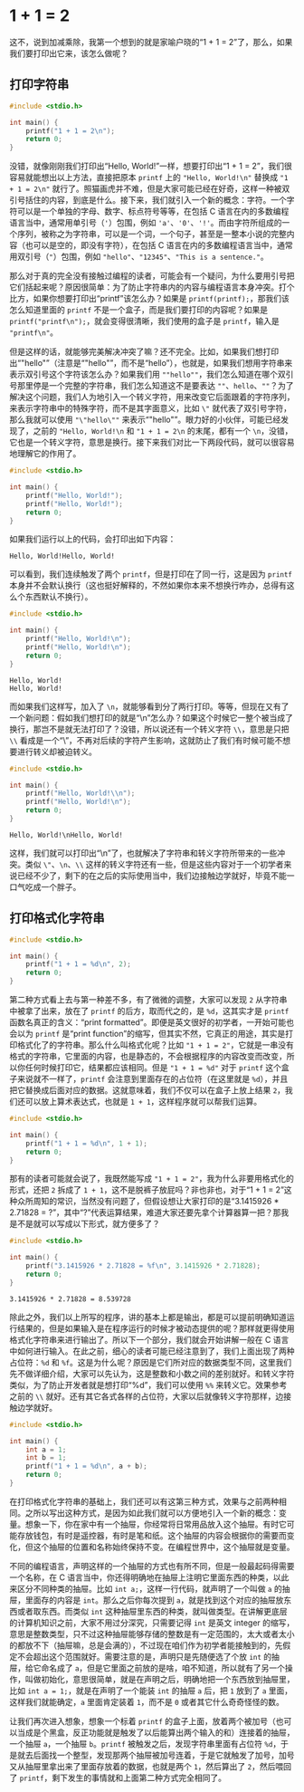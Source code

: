 # 1 + 1 = 2

这不，说到加减乘除，我第一个想到的就是家喻户晓的“1 + 1 = 2”了，那么，如果我们要打印出它来，该怎么做呢？

## 打印字符串

```C
#include <stdio.h>

int main() {
    printf("1 + 1 = 2\n");
    return 0;
}
```

没错，就像刚刚我们打印出“Hello, World!”一样，想要打印出“1 + 1 = 2”，我们很容易就能想出以上方法，直接把原本 `printf` 上的 `"Hello, World!\n"` 替换成 `"1 + 1 = 2\n"` 就行了。照猫画虎并不难，但是大家可能已经在好奇，这样一种被双引号括住的内容，到底是什么。接下来，我们就引入一个新的概念：字符。一个字符可以是一个单独的字母、数字、标点符号等等，在包括 C 语言在内的多数编程语言当中，通常用单引号（`'`）包围，例如 `'a'`、`'0'`、`'!'`。而由字符所组成的一个序列，被称之为字符串，可以是一个词，一个句子，甚至是一整本小说的完整内容（也可以是空的，即没有字符），在包括 C 语言在内的多数编程语言当中，通常用双引号（`"`）包围，例如 `"hello"`、`"12345"`、`"This is a sentence."`。

那么对于真的完全没有接触过编程的读者，可能会有一个疑问，为什么要用引号把它们括起来呢？原因很简单：为了防止字符串内的内容与编程语言本身冲突。打个比方，如果你想要打印出“printf”该怎么办？如果是 `printf(printf);`，那我们该怎么知道里面的 `printf` 不是一个盒子，而是我们要打印的内容呢？如果是 `printf("printf\n");`，就会变得很清晰，我们使用的盒子是 `printf`，输入是 `"printf\n"`。

但是这样的话，就能够完美解决冲突了嘛？还不完全。比如，如果我们想打印出“"hello"”（注意是“"hello"”，而不是“hello”），也就是，如果我们想用字符串来表示双引号这个字符该怎么办？如果我们用 `""hello""`，我们怎么知道在哪个双引号那里停是一个完整的字符串，我们怎么知道这不是要表达 `""`、`hello`、`""`？为了解决这个问题，我们人为地引入一个转义字符，用来改变它后面跟着的字符序列，来表示字符串中的特殊字符，而不是其字面意义，比如 `\"` 就代表了双引号字符，那么我就可以使用 `"\"hello\""` 来表示“"hello"”。眼力好的小伙伴，可能已经发现了，之前的 `"Hello, World!\n` 和 `"1 + 1 = 2\n` 的末尾，都有一个 `\n`，没错，它也是一个转义字符，意思是换行。接下来我们对比一下两段代码，就可以很容易地理解它的作用了。

```C
#include <stdio.h>

int main() {
    printf("Hello, World!");
    printf("Hello, World!");
    return 0;
}
```

如果我们运行以上的代码，会打印出如下内容：

```
Hello, World!Hello, World!
```

可以看到，我们连续触发了两个 `printf`，但是打印在了同一行，这是因为 `printf` 本身并不会默认换行（这也挺好解释的，不然如果你本来不想换行咋办，总得有这么个东西默认不换行）。

```C
#include <stdio.h>

int main() {
    printf("Hello, World!\n");
    printf("Hello, World!\n");
    return 0;
}
```

```
Hello, World!
Hello, World!
```

而如果我们这样写，加入了 `\n`，就能够看到分了两行打印。等等，但现在又有了一个新问题：假如我们想打印的就是“\n”怎么办？如果这个时候它一整个被当成了换行，那岂不是就无法打印了？没错，所以说还有一个转义字符 `\\`，意思是只把 `\\` 看成是一个“\”，不再对后续的字符产生影响，这就防止了我们有时候可能不想要进行转义却被迫转义。

```C
#include <stdio.h>

int main() {
    printf("Hello, World!\\n");
    printf("Hello, World!\n");
    return 0;
}
```

```
Hello, World!\nHello, World!
```

这样，我们就可以打印出“\n”了，也就解决了字符串和转义字符所带来的一些冲突。类似 `\"`、`\n`、`\\` 这样的转义字符还有一些，但是这些内容对于一个初学者来说已经不少了，剩下的在之后的实际使用当中，我们边接触边学就好，毕竟不能一口气吃成一个胖子。

## 打印格式化字符串

```C
#include <stdio.h>

int main() {
    printf("1 + 1 = %d\n", 2);
    return 0;
}
```

第二种方式看上去与第一种差不多，有了微微的调整，大家可以发现 `2` 从字符串中被拿了出来，放在了 `printf` 的后方，取而代之的，是 `%d`，这其实才是 `printf` 函数名真正的含义：“print formatted”。即便是英文很好的初学者，一开始可能也会以为 `printf` 是“print function”的缩写，但其实不然，它真正的用途，其实是打印格式化了的字符串。那么什么叫格式化呢？比如 `"1 + 1 = 2"`，它就是一串没有格式的字符串，它里面的内容，也是静态的，不会根据程序的内容改变而改变，所以你任何时候打印它，结果都应该相同。但是 `"1 + 1 = %d"` 对于 `printf` 这个盒子来说就不一样了，`printf` 会注意到里面存在的占位符（在这里就是 `%d`），并且把它替换成后面对应的数据。这就意味着，我们不仅可以在盒子上放上结果 `2`，我们还可以放上算术表达式，也就是 `1 + 1`，这样程序就可以帮我们运算。

```C
#include <stdio.h>

int main() {
    printf("1 + 1 = %d\n", 1 + 1);
    return 0;
}
```

那有的读者可能就会说了，我既然能写成 `"1 + 1 = 2"`，我为什么非要用格式化的形式，还把 `2` 拆成了 `1 + 1`，这不是脱裤子放屁吗？非也非也，对于“1 + 1 = 2”这种众所周知的常识，当然没有问题了，但假设想让大家打印的是“3.1415926 * 2.71828 = ?”，其中“?”代表运算结果，难道大家还要先拿个计算器算一把？那我是不是就可以写成以下形式，就方便多了？

```C
#include <stdio.h>

int main() {
    printf("3.1415926 * 2.71828 = %f\n", 3.1415926 * 2.71828);
    return 0;
}
```

```
3.1415926 * 2.71828 = 8.539728
```

除此之外，我们以上所写的程序，讲的基本上都是输出，都是可以提前明确知道运行结果的，但是如果输入是在程序运行的时候才被动态提供的呢？那样就更得使用格式化字符串来进行输出了。所以下一个部分，我们就会开始讲解一般在 C 语言中如何进行输入。在此之前，细心的读者可能已经注意到了，我们上面出现了两种占位符：`%d` 和 `%f`。这是为什么呢？原因是它们所对应的数据类型不同，这里我们先不做详细介绍，大家可以先认为，这是整数和小数之间的差别就好。和转义字符类似，为了防止开发者就是想打印“%d”，我们可以使用 `%%` 来转义它。效果参考之前的 `\\` 就好。还有其它各式各样的占位符，大家以后就像转义字符那样，边接触边学就好。

```C
#include <stdio.h>

int main() {
    int a = 1;
    int b = 1;
    printf("1 + 1 = %d\n", a + b);
    return 0;
}
```

在打印格式化字符串的基础上，我们还可以有这第三种方式，效果与之前两种相同。之所以写出这种方式，是因为如此我们就可以方便地引入一个新的概念：变量。想象一下，你在家中有一个抽屉，你经常将日常用品放入这个抽屉。有时它可能存放钱包，有时是遥控器，有时是笔和纸。这个抽屉的内容会根据你的需要而变化，但这个抽屉的位置和名称始终保持不变。在编程世界中，这个抽屉就是变量。

不同的编程语言，声明这样的一个抽屉的方式也有所不同，但是一般最起码得需要一个名称，在 C 语言当中，你还得明确地在抽屉上注明它里面东西的种类，以此来区分不同种类的抽屉。比如 `int a;`，这样一行代码，就声明了一个叫做 `a` 的抽屉，里面存的内容是 `int`。那么之后你每次提到 `a`，就是找到这个对应的抽屉放东西或者取东西。而类似 `int` 这种抽屉里东西的种类，就叫做类型。在讲解更底层的计算机知识之前，大家不用过分深究，只需要记得 `int` 是英文 integer 的缩写，意思是整数类型，只不过这种抽屉能够存储的整数是有一定范围的，太大或者太小的都放不下（抽屉嘛，总是会满的），不过现在咱们作为初学者能接触到的，先假定不会超出这个范围就好。需要注意的是，声明只是先随便选了个放 `int` 的抽屉，给它命名成了 `a`，但是它里面之前放的是啥，咱不知道，所以就有了另一个操作，叫做初始化，意思很简单，就是在声明之后，明确地把一个东西放到抽屉里，比如 `int a = 1;`，就是在声明了一个能装 `int` 的抽屉 `a` 后，把 `1` 放到了 `a` 里面，这样我们就能确定，`a` 里面肯定装着 `1`，而不是 `0` 或者其它什么奇奇怪怪的数。

让我们再次进入想象，想象一个标着 `printf` 的盒子上面，放着两个被加号（也可以当成是个黑盒，反正功能就是触发了以后能算出两个输入的和）连接着的抽屉，一个抽屉 `a`，一个抽屉 `b`。`printf` 被触发之后，发现字符串里面有占位符 `%d`，于是就去后面找一个整型，发现那两个抽屉被加号连着，于是它就触发了加号，加号又从抽屉里拿出来了里面存放着的数据，也就是两个 `1`，然后算出了 `2`，然后喂回了 `printf`，剩下发生的事情就和上面第二种方式完全相同了。
